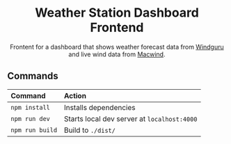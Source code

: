 <h1 align="center">
    Weather Station Dashboard Frontend
</h1>
<p align="center">
    Frontent for a dashboard that shows weather forecast data from <a href="https://www.windguru.cz/208276" target="_blank">Windguru</a> and live wind data from <a href="https://mac-wind.appspot.com/" target="_blank">Macwind</a>.
</p>

## Commands

| Command         | Action                                      |
|:----------------|:--------------------------------------------|
| `npm install`   | Installs dependencies                       |
| `npm run dev`   | Starts local dev server at `localhost:4000` |
| `npm run build` | Build to `./dist/`                          |
